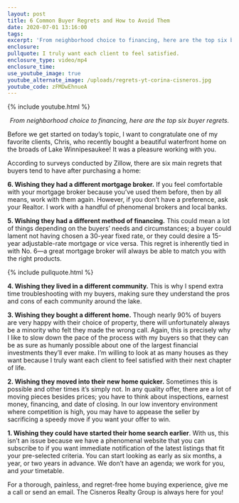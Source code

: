 ```yaml
---
layout: post
title: 6 Common Buyer Regrets and How to Avoid Them
date: 2020-07-01 13:16:00
tags:
excerpt: 'From neighborhood choice to financing, here are the top six buyer regrets.'
enclosure:
pullquote: I truly want each client to feel satisfied.
enclosure_type: video/mp4
enclosure_time:
use_youtube_image: true
youtube_alternate_image: /uploads/regrets-yt-corina-cisneros.jpg
youtube_code: zFMDwEhnueA
---
```


{% include youtube.html %}

<p style="text-align:center"><em>From neighborhood choice to financing, here are the top six buyer regrets.</em></p>

Before we get started on today’s topic, I want to congratulate one of my favorite clients, Chris, who recently bought a beautiful waterfront home on the broads of Lake Winnipesaukee\! It was a pleasure working with you.&nbsp;

According to surveys conducted by Zillow, there are six main regrets that buyers tend to have after purchasing a home:&nbsp;

**6\. Wishing they had a different mortgage broker.** If you feel comfortable with your mortgage broker because you’ve used them before, then by all means, work with them again. However, if you don’t have a preference, ask your Realtor. I work with a handful of phenomenal brokers and local banks.&nbsp;

**5\. Wishing they had a different method of financing.** This could mean a lot of things depending on the buyers’ needs and circumstances; a buyer could lament not having chosen a 30-year fixed rate, or they could desire a 15-year adjustable-rate mortgage or vice versa. This regret is inherently tied in with No. 6—a great mortgage broker will always be able to match you with the right products.&nbsp;

{% include pullquote.html %}

**4\. Wishing they lived in a different community.** This is why I spend extra time troubleshooting with my buyers, making sure they understand the pros and cons of each community around the lake.

**3\. Wishing they bought a different home.** Though nearly 90% of buyers are very happy with their choice of property, there will unfortunately always be a minority who felt they made the wrong call. Again, this is precisely why I like to slow down the pace of the process with my buyers so that they can be as sure as humanly possible about one of the largest financial investments they’ll ever make. I’m willing to look at as many houses as they want because I truly want each client to feel satisfied with their next chapter of life.&nbsp;

**2\. Wishing they moved into their new home quicker.** Sometimes this is possible and other times it’s simply not. In any quality offer, there are a lot of moving pieces besides prices; you have to think about inspections, earnest money, financing, and date of closing. In our low inventory environment where competition is high, you may have to appease the seller by sacrificing a speedy move if you want your offer to win.&nbsp;

**1\. Wishing they could have started their home search earlier**. With us, this isn’t an issue because we have a phenomenal website that you can subscribe to if you want immediate notification of the latest listings that fit your pre-selected criteria. You can start looking as early as six months, a year, or two years in advance. We don’t have an agenda; we work for you, and *your* timetable.

For a thorough, painless, and regret-free home buying experience, give me a call or send an email. The Cisneros Realty Group is always here for you!&nbsp;